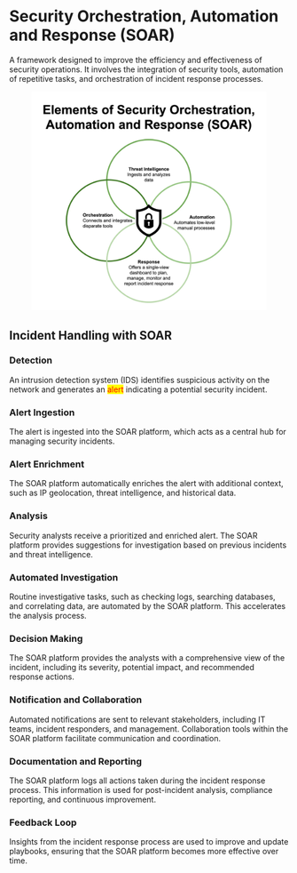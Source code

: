 # Security Orchestration, Automation and Response (SOAR)

A framework designed to improve the efficiency and effectiveness of security operations. It involves the integration of security tools, automation of repetitive tasks, and orchestration of incident response processes.

<figure><img src="../../.gitbook/assets/image (2) (1) (1) (1).png" alt=""><figcaption></figcaption></figure>

## Incident Handling with SOAR

### Detection

An intrusion detection system (IDS) identifies suspicious activity on the network and generates an <mark style="color:red;">alert</mark> indicating a potential security incident.

### Alert Ingestion

The alert is ingested into the SOAR platform, which acts as a central hub for managing security incidents.

### Alert Enrichment

The SOAR platform automatically enriches the alert with additional context, such as IP geolocation, threat intelligence, and historical data.

### Analysis

Security analysts receive a prioritized and enriched alert. The SOAR platform provides suggestions for investigation based on previous incidents and threat intelligence.

### Automated Investigation

Routine investigative tasks, such as checking logs, searching databases, and correlating data, are automated by the SOAR platform. This accelerates the analysis process.

### Decision Making

The SOAR platform provides the analysts with a comprehensive view of the incident, including its severity, potential impact, and recommended response actions.

### Notification and Collaboration

Automated notifications are sent to relevant stakeholders, including IT teams, incident responders, and management. Collaboration tools within the SOAR platform facilitate communication and coordination.

### Documentation and Reporting

The SOAR platform logs all actions taken during the incident response process. This information is used for post-incident analysis, compliance reporting, and continuous improvement.

### Feedback Loop

Insights from the incident response process are used to improve and update playbooks, ensuring that the SOAR platform becomes more effective over time.
